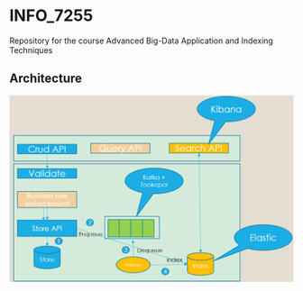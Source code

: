 # INFO_7255
Repository for the course Advanced Big-Data Application and Indexing Techniques

## Architecture
![alt text](https://github.com/ClarenceDSilva/Big-Data-Indexing/blob/master/readme_images/Architecture.PNG)
